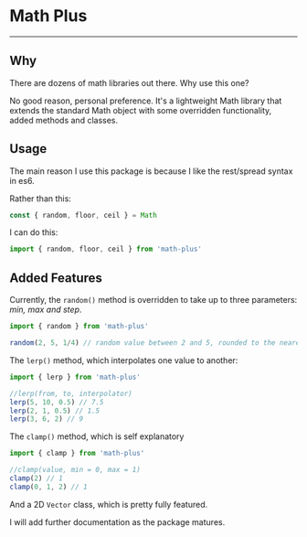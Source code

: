 # Math Plus
____

## Why

There are dozens of math libraries out there. Why use this one?

No good reason, personal preference. It's a lightweight Math library that extends
the standard Math object with some overridden functionality, added methods and classes.

## Usage

The main reason I use this package is because I like the rest/spread syntax in
es6.

Rather than this:

```js
const { random, floor, ceil } = Math
```

I can do this:
```js
import { random, floor, ceil } from 'math-plus'
```

## Added Features

Currently, the ```random()``` method is overridden to take up to three parameters:
*min, max and step*.

```js
import { random } from 'math-plus'

random(2, 5, 1/4) // random value between 2 and 5, rounded to the nearest 0.125
```

The ```lerp()``` method, which interpolates one value to another:

```js
import { lerp } from 'math-plus'

//lerp(from, to, interpolator)
lerp(5, 10, 0.5) // 7.5
lerp(2, 1, 0.5) // 1.5
lerp(3, 6, 2) // 9
```


The ```clamp()``` method, which is self explanatory

```js
import { clamp } from 'math-plus'

//clamp(value, min = 0, max = 1)
clamp(2) // 1
clamp(0, 1, 2) // 1
```

And a 2D ```Vector``` class, which is pretty fully featured.

I will add further documentation as the package matures.

